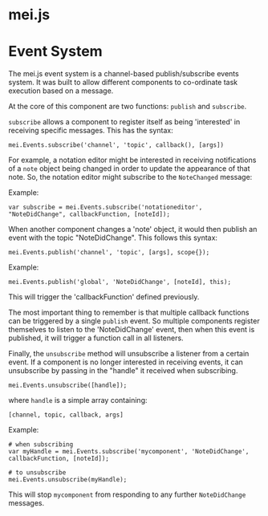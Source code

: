 mei.js
======

Event System
============

The mei.js event system is a channel-based publish/subscribe events system. It was built to allow different components to co-ordinate task execution based on a message.

At the core of this component are two functions: `publish` and `subscribe`.

`subscribe` allows a component to register itself as being 'interested' in receiving specific messages. This has the syntax:

    mei.Events.subscribe('channel', 'topic', callback(), [args])

For example, a notation editor might be interested in receiving notifications of a `note` object being changed in order to update the appearance of that note. So, the notation editor might subscribe to the `NoteChanged` message:

Example:

    var subscribe = mei.Events.subscribe('notationeditor', "NoteDidChange", callbackFunction, [noteId]);

When another component changes a 'note' object, it would then publish an event with the topic "NoteDidChange". This follows this syntax:

    mei.Events.publish('channel', 'topic', [args], scope{});

Example:

    mei.Events.publish('global', 'NoteDidChange', [noteId], this);

This will trigger the 'callbackFunction' defined previously.

The most important thing to remember is that multiple callback functions can be triggered by a single `publish` event. So multiple components register themselves to listen to the 'NoteDidChange' event, then when this event is published, it will trigger a function call in all listeners.

Finally, the `unsubscribe` method will unsubscribe a listener from a certain event. If a component is no longer interested in receiving events, it can unsubscribe by passing in the "handle" it received when subscribing. 

    mei.Events.unsubscribe([handle]);

where `handle` is a simple array containing:

    [channel, topic, callback, args]

Example:

    # when subscribing
    var myHandle = mei.Events.subscribe('mycomponent', 'NoteDidChange', callbackFunction, [noteId]);

    # to unsubscribe
    mei.Events.unsubscribe(myHandle);

This will stop `mycomponent` from responding to any further `NoteDidChange` messages.






